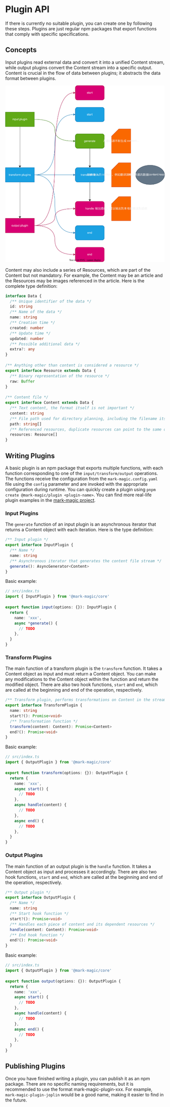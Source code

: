 # Plugin API

If there is currently no suitable plugin, you can create one by following these steps. Plugins are just regular npm packages that export functions that comply with specific specifications.

## Concepts

Input plugins read external data and convert it into a unified Content stream, while output plugins convert the Content stream into a specific output. Content is crucial in the flow of data between plugins; it abstracts the data format between plugins.

![plugin-hooks](./resources/plugin-hooks.drawio.svg)

Content may also include a series of Resources, which are part of the Content but not mandatory. For example, the Content may be an article and the Resources may be images referenced in the article. Here is the complete type definition:

```ts
interface Data {
  /** Unique identifier of the data */
  id: string
  /** Name of the data */
  name: string
  /** Creation time */
  created: number
  /** Update time */
  updated: number
  /** Possible additional data */
  extra?: any
}

/** Anything other than content is considered a resource */
export interface Resource extends Data {
  /** Binary representation of the resource */
  raw: Buffer
}

/** Content file */
export interface Content extends Data {
  /** Text content, the format itself is not important */
  content: string
  /** File path used for directory planning, including the filename itself, e.g. books/01/001.md */
  path: string[]
  /** Referenced resources, duplicate resources can point to the same one */
  resources: Resource[]
}
```

## Writing Plugins

A basic plugin is an npm package that exports multiple functions, with each function corresponding to one of the `input/transform/output` operations. The functions receive the configuration from the `mark-magic.config.yaml` file using the `config` parameter and are invoked with the appropriate configuration during runtime. You can quickly create a plugin using `pnpm create @mark-magic/plugin <plugin-name>`. You can find more real-life plugin examples in the [mark-magic project](https://github.com/mark-magic/mark-magic/tree/main/packages).

### Input Plugins

The `generate` function of an input plugin is an asynchronous iterator that returns a Content object with each iteration. Here is the type definition:

```ts
/** Input plugin */
export interface InputPlugin {
  /** Name */
  name: string
  /** Asynchronous iterator that generates the content file stream */
  generate(): AsyncGenerator<Content>
}
```

Basic example:

```ts
// src/index.ts
import { InputPlugin } from '@mark-magic/core'

export function input(options: {}): InputPlugin {
  return {
    name: 'xxx',
    async *generate() {
      // TODO
    },
  }
}
```

### Transform Plugins

The main function of a transform plugin is the `transform` function. It takes a Content object as input and must return a Content object. You can make any modifications to the Content object within the function and return the modified object. There are also two hook functions, `start` and `end`, which are called at the beginning and end of the operation, respectively.

```ts
/** Transform plugin, performs transformations on Content in the stream without input or output */
export interface TransformPlugin {
  name: string
  start?(): Promise<void>
  /** Transformation function */
  transform(content: Content): Promise<Content>
  end?(): Promise<void>
}
```

Basic example:

```ts
// src/index.ts
import { OutputPlugin } from '@mark-magic/core'

export function transform(options: {}): OutputPlugin {
  return {
    name: 'xxx',
    async start() {
      // TODO
    },
    async handle(content) {
      // TODO
    },
    async end() {
      // TODO
    },
  }
}
```

### Output Plugins

The main function of an output plugin is the `handle` function. It takes a Content object as input and processes it accordingly. There are also two hook functions, `start` and `end`, which are called at the beginning and end of the operation, respectively.

```ts
/** Output plugin */
export interface OutputPlugin {
  /** Name */
  name: string
  /** Start hook function */
  start?(): Promise<void>
  /** Handles each piece of content and its dependent resources */
  handle(content: Content): Promise<void>
  /** End hook function */
  end?(): Promise<void>
}
```

Basic example:

```ts
// src/index.ts
import { OutputPlugin } from '@mark-magic/core'

export function output(options: {}): OutputPlugin {
  return {
    name: 'xxx',
    async start() {
      // TODO
    },
    async handle(content) {
      // TODO
    },
    async end() {
      // TODO
    },
  }
}
```

## Publishing Plugins

Once you have finished writing a plugin, you can publish it as an npm package. There are no specific naming requirements, but it is recommended to use the format mark-magic-plugin-xxx. For example, `mark-magic-plugin-joplin` would be a good name, making it easier to find in the future.
